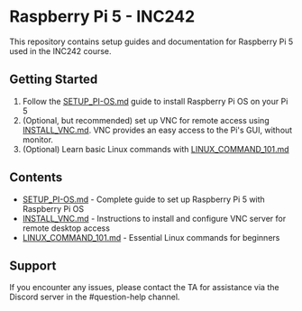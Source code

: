 # Raspberry Pi 5 - INC242

This repository contains setup guides and documentation for Raspberry Pi 5 used in the INC242 course.

## Getting Started

1. Follow the [SETUP_PI-OS.md](./SETUP_PI-OS.md) guide to install Raspberry Pi OS on your Pi 5
2. (Optional, but recommended) set up VNC for remote access using [INSTALL_VNC.md](./INSTALL_VNC.md). VNC provides an easy access to the Pi's GUI, without monitor.
3. (Optional) Learn basic Linux commands with [LINUX_COMMAND_101.md](./LINUX_COMMAND_101.md)

## Contents

- [SETUP_PI-OS.md](./SETUP_PI-OS.md) - Complete guide to set up Raspberry Pi 5 with Raspberry Pi OS
- [INSTALL_VNC.md](./INSTALL_VNC.md) - Instructions to install and configure VNC server for remote desktop access
- [LINUX_COMMAND_101.md](./LINUX_COMMAND_101.md) - Essential Linux commands for beginners

## Support

If you encounter any issues, please contact the TA for assistance via the Discord server in the #question-help channel.
